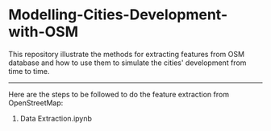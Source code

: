 # Modelling-Cities-Development-with-OSM
This repository illustrate the methods for extracting features from OSM database and how to use them to simulate the cities' development from time to time.

---
Here are the steps to be followed to do the feature extraction from OpenStreetMap:
  1. Data Extraction.ipynb 

